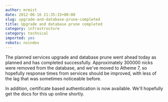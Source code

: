 ```yaml
---
author: mrmist
date: 2012-06-16 21:35:15+00:00
slug: upgrade-and-database-prune-completed
title: Upgrade and database prune completed
category: infrastructure
category: technical
imported: yes
robots: noindex
---
```

The planned services upgrade and database prune went ahead today as planned and has completed successfully. Approximately 300000 nicks were removed from the database, and we've moved to Atheme 7, so hopefully response times from services should be improved, with less of the lag that was sometimes noticeable before.

In addition, certificate based authentication is now available.  We'll hopefully get the docs for this up online shortly.


